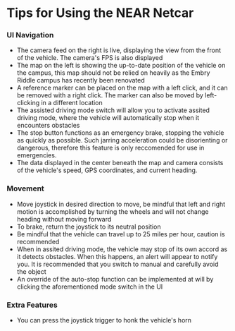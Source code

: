 # Tips for Using the NEAR Netcar


### UI Navigation

* The camera feed on the right is live, displaying the view from the front of the vehicle. The camera's FPS is also displayed
* The map on the left is showing the up-to-date position of the vehicle on the campus, this map should not be relied on heavily as the Embry Riddle campus has recently been renovated
* A reference marker can be placed on the map with a left click, and it can be removed with a right click. The marker can also be moved by left-clicking in a different location
* The assisted driving mode switch will allow you to activate assited driving mode, where the vehicle will automatically
stop when it encounters obstacles
* The stop button functions as an emergency brake, stopping the vehicle as quickly as possible. Such jarring acceleration could
be disorienting or dangerous, therefore this feature is only reccomended for use in emergencies.
* The data displayed in the center beneath the map and camera consists of the vehicle's speed, GPS coordinates, and current heading.



### Movement

* Move joystick in desired direction to move, be mindful that left and right motion is accomplished by turning the wheels
and will not change heading without moving forward
* To brake, return the joystick to its neutral position
* Be mindful that the vehicle can travel up to 25 miles per hour, caution is recommended
* When in assited driving mode, the vehicle may stop of its own accord as it detects obstacles. When this happens, an alert will
appear to notify you. It is recommended that you switch to manual and carefully avoid the object
* An override of the auto-stop function can be implemented at will by clicking the aforementioned mode switch in the UI

### Extra Features

* You can press the joystick trigger to honk the vehicle's horn
